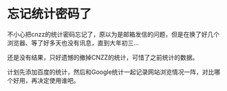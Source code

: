 # 忘记统计密码了

不小心把cnzz的统计密码忘记了，原以为是邮箱发信的问题，但是在换了好几个浏览器、等了好多天也没有讯息，直到大年初三...

还是没有结果，只好遗憾的撤掉CNZZ的统计，可惜了之前统计的数据。

计划先添加百度的统计，然后和Google统计一起记录网站浏览情况一阵，对比哪个好用，再决定使用谁吧。


